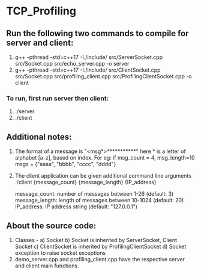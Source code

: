 # TCP_Profiling

## Run the following two commands to compile for server and client:
1) g++ -pthread -std=c++17 -I./include/ src/ServerSocket.cpp src/Socket.cpp src/echo_server.cpp -o server
2) g++ -pthread -std=c++17 -I./include/ src/ClientSocket.cpp src/Socket.cpp src/profiling_client.cpp src/ProfilingClientSocket.cpp -o client

### To run, first run server then client:
1) ./server
2) ./client


## Additional notes:
1) The format of a message is "<msg*>***********"  here * is a letter of alphabet [a-z], based on index.
	For eg: if msg_count = 4, msg_length=10
		msgs = {"<msga>aaaa",
				"<msgb>bbbb",
				"<msgc>cccc",
				"<msgd>dddd"}
				
2) The client application can be given additional command line arguments
    ./client {message_count} {message_length} {IP_address}
    
    message_count: number of messages between 1-26 (default: 3)
    message_length: length of messages between 10-1024 (default: 20)
    IP_address: IP address string (default: "127.0.0.1")
    
## About the source code:
1) Classes - 
    a) Socket
    b) Socket is inherited by ServerSocket, Client Socket
    c) ClientSocket is inherited by ProfilingClientSocket
    d) Socket exception to raise socket exceptions
2) demo_server.cpp and profiling_client.cpp have the respective server and client main functions.
